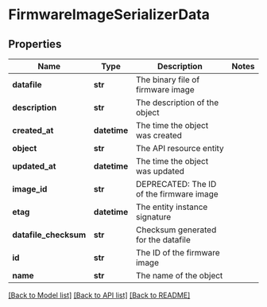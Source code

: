 # FirmwareImageSerializerData

## Properties
Name | Type | Description | Notes
------------ | ------------- | ------------- | -------------
**datafile** | **str** | The binary file of firmware image | 
**description** | **str** | The description of the object | 
**created_at** | **datetime** | The time the object was created | 
**object** | **str** | The API resource entity | 
**updated_at** | **datetime** | The time the object was updated | 
**image_id** | **str** | DEPRECATED: The ID of the firmware image | 
**etag** | **datetime** | The entity instance signature | 
**datafile_checksum** | **str** | Checksum generated for the datafile | 
**id** | **str** | The ID of the firmware image | 
**name** | **str** | The name of the object | 

[[Back to Model list]](../README.md#documentation-for-models) [[Back to API list]](../README.md#documentation-for-api-endpoints) [[Back to README]](../README.md)


